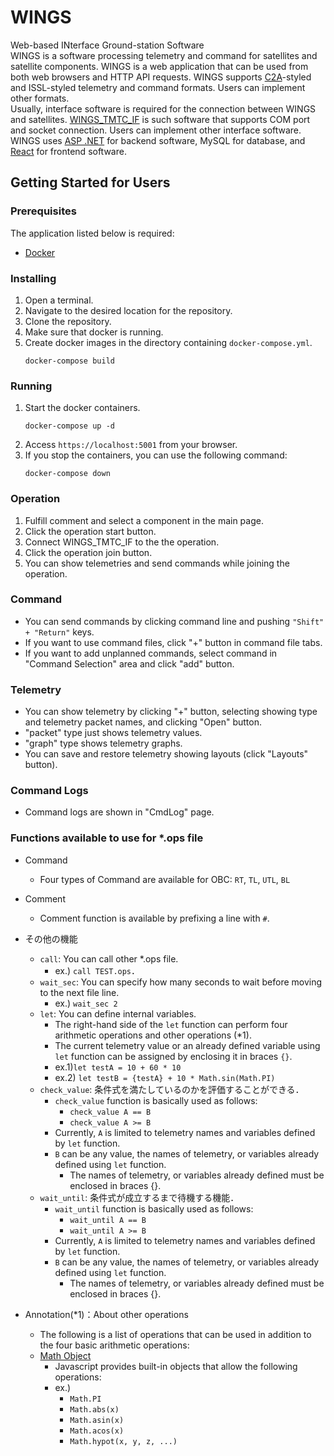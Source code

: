 # WINGS
Web-based INterface Ground-station Software  
WINGS is a software processing telemetry and command for satellites and satellite components. WINGS is a web application that can be used from both web browsers and HTTP API requests. WINGS supports [C2A](https://github.com/ut-issl/c2a-core)-styled and ISSL-styled telemetry and command formats. Users can implement other formats.  
Usually, interface software is required for the connection between WINGS and satellites. [WINGS_TMTC_IF](https://github.com/ut-issl/wings-tmtc-if) is such software that supports COM port and socket connection. Users can implement other interface software.  
WINGS uses [ASP .NET](https://github.com/dotnet/aspnetcore) for backend software, MySQL for database, and [React](https://github.com/facebook/react) for frontend software.

## Getting Started for Users
### Prerequisites
The application listed below is required:
+ [Docker](https://docs.docker.com/get-docker/)


### Installing
1. Open a terminal.
2. Navigate to the desired location for the repository.
3. Clone the repository.
4. Make sure that docker is running.
5. Create docker images in the directory containing `docker-compose.yml`.
    ```
    docker-compose build
    ```

### Running
1. Start the docker containers.
    ```
    docker-compose up -d
    ```
2. Access `https://localhost:5001` from your browser.
3. If you stop the containers, you can use the following command:
    ```
    docker-compose down
    ```
### Operation
1. Fulfill comment and select a component in the main page.
2. Click the operation start button.
3. Connect WINGS_TMTC_IF to the the operation.
4. Click the operation join button.
5. You can show telemetries and send commands while joining the operation.

### Command
- You can send commands by clicking command line and pushing `"Shift" + "Return"` keys.
- If you want to use command files, click "+" button in command file tabs.
- If you want to add unplanned commands, select command in "Command Selection" area and click "add" button.

### Telemetry
- You can show telemetry by clicking "+" button, selecting showing type and telemetry packet names, and clicking "Open" button.
- "packet" type just shows telemetry values.
- "graph" type shows telemetry graphs.
- You can save and restore telemetry showing layouts (click "Layouts" button).

### Command Logs
- Command logs are shown in "CmdLog" page.

### Functions available to use for *.ops file
- Command
	+ Four types of Command are available for OBC: `RT`, `TL`, `UTL`, `BL`
- Comment
	+ Comment function is available by prefixing a line with `#`.
- その他の機能
	+ `call`: You can call other *.ops file.
		+ ex.) `call TEST.ops`．
	+ `wait_sec`: You can specify how many seconds to wait before moving to the next file line.
		+ ex.) `wait_sec 2`
	+ `let`: You can define internal variables.
		+ The right-hand side of the `let` function can perform four arithmetic operations and other operations (*1).
		+ The current telemetry value or an already defined variable using `let` function can be assigned by enclosing it in braces `{}`.
		+ ex.1)`let testA = 10 + 60 * 10`
        + ex.2) `let testB = {testA} + 10 * Math.sin(Math.PI)`
	+ `check_value`: 条件式を満たしているのかを評価することができる．
		+ `check_value` function is basically used as follows:
            + `check_value A == B`
            + `check_value A >= B`
		+ Currently, `A` is limited to telemetry names and variables defined by `let` function.
		+ `B` can be any value, the names of telemetry, or variables already defined using `let` function.
            + The names of telemetry, or variables already defined must be enclosed in braces {}.
	+ `wait_until`: 条件式が成立するまで待機する機能．
		+ `wait_until` function is basically used as follows:
            + `wait_until A == B`
            + `wait_until A >= B`
		+ Currently, `A` is limited to telemetry names and variables defined by `let` function.
		+ `B` can be any value, the names of telemetry, or variables already defined using `let` function.
            + The names of telemetry, or variables already defined must be enclosed in braces {}.

- Annotation(*1)：About other operations
    + The following is a list of operations that can be used in addition to the four basic arithmetic operations:
    + [Math Object](https://developer.mozilla.org/ja/docs/Web/JavaScript/Reference/Global_Objects/Math)
        + Javascript provides built-in objects that allow the following operations:
        + ex.)
            + `Math.PI`
            + `Math.abs(x)`
            + `Math.asin(x)`
            + `Math.acos(x)`
            + `Math.hypot(x, y, z, ...)`
